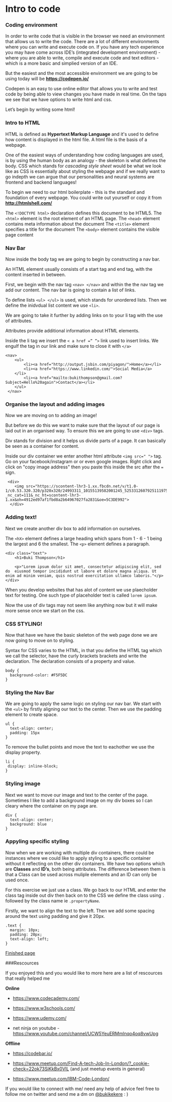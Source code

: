 # Intro to code

### Coding environment

In order to write code that is visible in the browser we need an environment that allows us to write the code. There are a lot of different environments where you can write and execute code on. If you have any tech experience you may have come across IDE’s (integrated development environment) - where you are able to write, compile and execute code and text editors - which is a more basic and simplied version of an IDE.

But the easiest and the most accessible environment we are going to be using today will be **https://codepen.io/**

Codepen is an easy to use online editor that allows you to write and test code by being able to view changes you have made in real time. On the taps we see that we have options to write html and css. 

Let’s begin by writing some html! 

### Intro to HTML

HTML is defined as **Hypertext Markup Language** and it's used to define how content is displayed in the html file. A html file is the basis of a webpage.

One of the easiest ways of understanding how coding languages are used, is by using the human body as an analogy - the skeleton is what defines the body. CSS which stands for  *cascading style sheet* would be what we look like as CSS is essentially about styling the webpage and if we really want to go indepth we can argue that our personalities and neural systems are frontend and backend languages!

To begin we need to our html boilerplate - this is the standard and foundation of every webpage. You could write out yourself or copy it from **http://htmlshell.com/**
 

The `<!DOCTYPE html>` declaration defines this document to be HTML5.
The `<html>` element is the root element of an HTML page.
The `<head>` element contains meta information about the document
The `<title>` element specifies a title for the document
The `<body>` element contains the visible page content

### Nav Bar
Now inside the body tag we are going to begin by constructing a nav bar.

An HTML element usually consists of a start tag and end tag, with the content inserted in between.
 
First, we begin with the nav tag `<nav> </nav>` and within the the nav tag we add our content. The nav bar is going to contain a list of links.
 
To define lists `<ul> </ul>` is used, which stands for unordered lists. Then we define the inidvdual list content we use `<li>`.
 
We are going to take it further by adding links on to your li tag with the use of attributes.
 
Attributes provide additional information about HTML elements.
 
Inside the li tag we insert the `< a href =” ”>` link used to insert links. We engulf the <a> tag in our link and make sure to close it with `</a>`
 

~~~
<nav>
    <ul>
    	<li><a href="http://output.jsbin.com/piyagon/">Home</a></li>
		<li><a href="https://www.linkedin.com/">Social Media</a>
	</li>
		<li><a href="mailto:bukithompson@gmail.com?Subject=Hello%20again">Contact</a></li>
    </ul>
 </nav>
~~~

### Organise the layout and adding images

Now we are moving on to adding an image!
 
But before we do this we want to make sure that the layout of our page is laid out in an organised way. To ensure this we are going to use `<div>` tags.
 
Div stands for division and it helps us divide parts of a page. It can basically be seen as a container for content. 
 
Inside our div container we enter another html attribute `<img src=" ">` tag. Go on your facebook/instagram or or even google images. Right click and click on "copy image address" then you paste this inside the src after the `=` sign.
 
~~~
 <div>
    <img src="https://scontent-lhr3-1.xx.fbcdn.net/v/t1.0-1/c0.53.320.320/p320x320/24993311_10155139582001245_5253312607925111975_n.jpg?_nc_cat=111&_nc_ht=scontent-lhr3-1.xx&oh=4912ed97af1fbd8a2b64967027fa2831&oe=5C3DE992">
  </div>
~~~

### Adding text!

Next we create another div box to add information on ourselves.
 
The `<hX>` element defines a large heading which spans from 1 - 6 - 1 being the largest and 6 the smallest.
The `<p>` element defines a paragraph. 
 
~~~
<div class="text">
    <h1>Buki Thompson</h1>
 
    <p>"Lorem ipsum dolor sit amet, consectetur adipiscing elit, sed do  eiusmod tempor incididunt ut labore et dolore magna aliqua. Ut enim ad minim veniam, quis nostrud exercitation ullamco laboris."</p>
</div>
~~~ 

When you develop websites that has alot of content we use plaecholder text for testing. One such type of placeholder text is called `lorem ipsum`.
 
Now the use of div tags may not seem like anything now but it will make more sense once we start on the css.

### CSS STYLING!

Now that have we have the basic skeleton of the web page done we are now going to move on to styling.

Syntax for CSS varies to the HTML, in that you define the HTML tag which we call the selector, have the curly brackets brackets and write the declaration. The declaration consists of a property and value.

~~~
body {
  background-color: #F5F5DC
}
~~~

### Styling the Nav Bar
We are going to apply the same logic on styling our nav bar. We start with the `<ul>` by firstly aligning our text to the center. Then we use the padding element to create space.

~~~
ul {
  text-align: center;
  padding: 15px
}
~~~

To remove the bullet points and move the text to eachother we use the display property.

~~~
li {
 display: inline-block;  
}
~~~

### Styling image

Next we want to move our image and text to the center of the page. Sometimes I like to add a background image on my div boxes so I can cleary where the container on my page are.

~~~
div {
  text-align: center;
  background: blue
}
~~~

### Appyling specific styling

Now when we are working with multiple div containers, there could be instances where we could like to apply styling to a specific container without it reflecting on the other div containers. We have two options which are **Classes** and **ID’s**, both being attributes. The difference between them is that a Class can be used across muliple elements and an ID can only be used once.

For this exercise we just use a class. We go back to our HTML and enter the class tag inside out div then back on to the CSS we define the class using `.` followed by the class name ie `.propertyName`.

Firstly, we want to align the text to the left. Then we add some spacing around the text using padding and give it 20px.

~~~[]()
.text {
  margin: 10px;
  padding: 20px;
  text-align: left;
}
~~~

[Finished page](https://output.jsbin.com/naxujok/1)

###Rescources

If you enjoyed this and you would like to more here are a list of rescources that really helped me

**Online**

* https://www.codecademy.com/

* https://www.w3schools.com/

* https://www.udemy.com/

* net ninja on youtube - https://www.youtube.com/channel/UCW5YeuERMmlnqo4oq8vwUpg


**Offline**

* https://codebar.io/

* https://www.meetup.com/Find-A-tech-Job-In-London/?_cookie-check=22ok73SiKkBx0VlL (and just meetup events in general)

* https://www.meetup.com/IBM-Code-London/


If you would like to connect with me/ need any help of advice feel free to follow me on twitter and send me a dm on [@bukikekere](https://twitter.com/bukikekere?lang=en) : )
